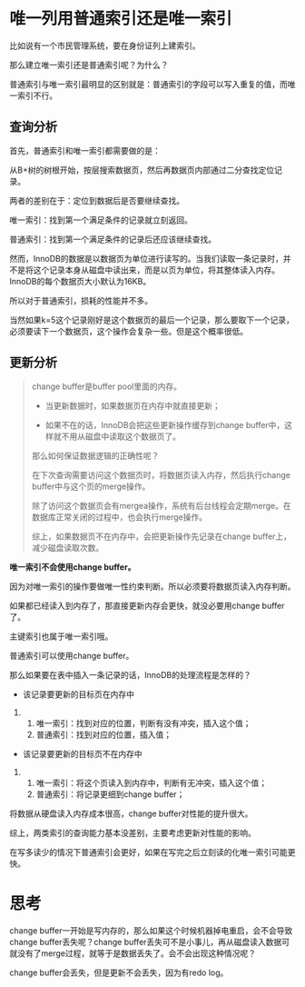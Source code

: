 # 唯一列用普通索引还是唯一索引

比如说有一个市民管理系统，要在身份证列上建索引。

那么建立唯一索引还是普通索引呢？为什么？

普通索引与唯一索引最明显的区别就是：普通索引的字段可以写入重复的值，而唯一索引不行。

## 查询分析

首先，普通索引和唯一索引都需要做的是：

从B+树的树根开始，按层搜索数据页，然后再数据页内部通过二分查找定位记录。

两者的差别在于：定位到数据后是否要继续查找。

唯一索引：找到第一个满足条件的记录就立刻返回。

普通索引：找到第一个满足条件的记录后还应该继续查找。

然而，InnoDB的数据是以数据页为单位进行读写的。当我们读取一条记录时，并不是将这个记录本身从磁盘中读出来，而是以页为单位，将其整体读入内存。InnoDB的每个数据页大小默认为16KB。

所以对于普通索引，损耗的性能并不多。

当然如果k=5这个记录刚好是这个数据页的最后一个记录，那么要取下一个记录，必须要读下一个数据页，这个操作会复杂一些。但是这个概率很低。

## 更新分析

> change buffer是buffer pool里面的内存。
>
> - 当更新数据时，如果数据页在内存中就直接更新；
>
> - 如果不在的话，InnoDB会把这些更新操作缓存到change buffer中，这样就不用从磁盘中读取这个数据页了。
>
> 那么如何保证数据逻辑的正确性呢？
>
> 在下次查询需要访问这个数据页时，将数据页读入内存，然后执行change buffer中与这个页的merge操作。
>
> 除了访问这个数据页会有mergea操作，系统有后台线程会定期merge。在数据库正常关闭的过程中，也会执行merge操作。
>
> 综上，如果数据页不在内存中，会把更新操作先记录在change buffer上，减少磁盘读取次数。



**唯一索引不会使用change buffer。**

因为对唯一索引的操作要做唯一性约束判断。所以必须要将数据页读入内存判断。

如果都已经读入到内存了，那直接更新内存会更快，就没必要用change buffer了。

主键索引也属于唯一索引哦。

普通索引可以使用change buffer。



那么如果要在表中插入一条记录的话，InnoDB的处理流程是怎样的？

- 该记录要更新的目标页在内存中

1. 1. 唯一索引：找到对应的位置，判断有没有冲突，插入这个值；
   2. 普通索引：找到对应的位置，插入值；

- 该记录要更新的目标页不在内存中

1. 1. 唯一索引：将这个页读入到内存中，判断有无冲突，插入这个值；
   2. 普通索引：将记录更细到change buffer；

将数据从硬盘读入内存成本很高，change buffer对性能的提升很大。



综上，两类索引的查询能力基本没差别，主要考虑更新对性能的影响。

在写多读少的情况下普通索引会更好，如果在写完之后立刻读的化唯一索引可能更快。

# 思考

change buffer一开始是写内存的，那么如果这个时候机器掉电重启，会不会导致change buffer丢失呢？change buffer丢失可不是小事儿，再从磁盘读入数据可就没有了merge过程，就等于是数据丢失了。会不会出现这种情况呢？

change buffer会丢失，但是更新不会丢失，因为有redo log。

